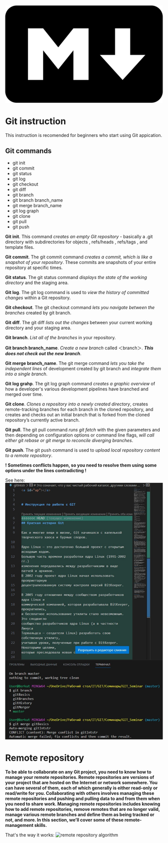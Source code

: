 ![Git_logo](logo.png)

# Git instruction
This instruction is recomended for beginners who start using Git appication.
## Git commands
* git init
* git commit 
* git status
* git log
* git checkout
* git diff
* git branch 
* git branch branch_name
* git merge branch_name
* git log graph
* git clone
* git pull
* git push

**Git init**. This command *creates an empty Git repository* - basically a .git directory with subdirectories for objects , refs/heads , refs/tags , and template files.

**Git commit**. The git commit command *creates a commit, which is like a snapshot of your repository*. These commits are snapshots of your entire repository at specific times.

**Git status**. The git status command *displays the state of the working directory* and the staging area.

**Git log**. The git log command is used to *view the history of committed changes* within a Git repository.

**Git checkout**. The git checkout command *lets you navigate between the branches* created by git branch.

**Git diff**. The git diff *lists out the changes* between your current working directory and your staging area.

**Git branch**. *List all of the branches* in your repository.

**Git branch branch_name**. *Create a new branch* called ＜branch＞. ***This does not check out the new branch***.

**Git merge branch_name**. The git merge command *lets you take the independent lines* of development created by git branch and *integrate them into a single branch*.

**Git log grahp**. The git log graph command *creates a graphic overview* of how a developer's various development pipelines have branched and merged over time.

**Git clone**. *Clones a repository into a newly created directory*, creates remote-tracking branches for each branch in the cloned repository, and creates and checks out an initial branch that is forked from the cloned repository’s currently active branch.

**Git pull**. The git pull command *runs git fetch* with the given parameters and then depending on configuration options or command line flags, *will call either git rebase or git merge to reconcile diverging branches*.

**Git push**. The git push command is used to *upload local repository content to a remote repository*.

**! Sometimes conflicts happen, so you need to resolve them using some options under the lines contradicting !**

See here: ![conflict image](Git_conflict.jpg)

# Remote repository
**To be able to collaborate on any Git project, you need to know how to manage your remote repositories. Remote repositories are versions of your project that are hosted on the Internet or network somewhere. You can have several of them, each of which generally is either read-only or read/write for you. Collaborating with others involves managing these remote repositories and pushing and pulling data to and from them when you need to share work. Managing remote repositories includes knowing how to add remote repositories, remove remotes that are no longer valid, manage various remote branches and define them as being tracked or not, and more. In this section, we’ll cover some of these remote-management skills.**

That's the way it works:
![remote repository algorithm](basic-remote-workflow.png)



